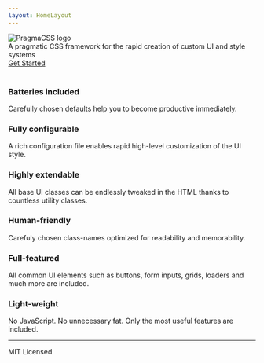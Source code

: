 ```yaml
---
layout: HomeLayout
---
```


<img :src="$withBase('/hero.svg')" alt="PragmaCSS logo" class="block centered max-width-s">

<div class="soft size-xl center centered max-width-s push-v-xl">
  A pragmatic CSS framework for the rapid creation of custom UI and style systems
</div>

<div class="center">
  <a href="/guide/" class="btn size-l v-l h-xl">Get Started</a>
</div>

<br>

<div class="grid gap-l push-v-xl">
  <div class="col s12 m6 l4 separated-on-m separated-on-lxp center">
    <h3 class="push-down-m size-l">Batteries included</h3>
    <p>Carefully chosen defaults help you to become productive immediately.</p>
  </div>
  <div class="col s12 m6 l4 separated-on-lxp center">
    <h3 class="push-down-m size-l">Fully configurable</h3>
    <p>A rich configuration file enables rapid high-level customization of the UI style.</p>
  </div>
  <div class="col s12 m6 l4 separated-on-m center">
    <h3 class="push-down-m size-l">Highly extendable</h3>
    <p>All base UI classes can be endlessly tweaked in the HTML thanks to countless utility classes.</p>
  </div>
  <div class="col s12 m6 l4 separated-on-lxp center">
    <h3 class="push-down-m size-l">Human-friendly</h3>
    <p>Carefuly chosen class-names optimized for readability and memorability.</p>
  </div>
  <div class="col s12 m6 l4 separated-on-m separated-on-lxp center">
    <h3 class="push-down-m size-l">Full-featured</h3>
    <p>All common UI elements such as buttons, form inputs, grids, loaders and much more are included.</p>
  </div>
  <div class="col s12 m6 l4 center">
    <h3 class="push-down-m size-l">Light-weight</h3>
    <p>No JavaScript. No unnecessary fat. Only the most useful features are included.</p>
  </div>
</div>

<hr>

<div class="center small bold soft push-down-xl">
  MIT Licensed
</div>
